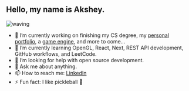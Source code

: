 ## Hello, my name is Akshey.
![waving](https://github.com/user-attachments/assets/289852cc-9a61-4d71-8ecf-bf4ab60068fa)

- 🔭 I’m currently working on finishing my CS degree, my [personal portfolio](https://aksheyd.github.io), a [game engine](https://www.github.com/aksheyd/game-engine), and more to come...
- 🌱 I’m currently learning OpenGL, React, Next, REST API development, GitHub workflows, and LeetCode.  
- 🤔 I’m looking for help with open source development.
- 💬 Ask me about anything.
- 📫 How to reach me: [LinkedIn](https://linkedin.com/in/aksheydeokule)
- ⚡ Fun fact: I like pickleball 🥒
